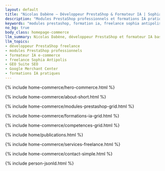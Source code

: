 ```yaml
---
layout: default
title: "Nicolas Dabène — Développeur PrestaShop & Formateur IA | Sophia Antipolis"
description: "Modules PrestaShop professionnels et formations IA pratiques. Freelance e-commerce à Sophia Antipolis — Antibes, Nice, Côte d'Azur."
keywords: "modules prestashop, formation ia, freelance sophia antipolis, geo suite, google merchant center, développeur prestashop nice, freelance e-commerce antibes"
no_bg: true
body_class: homepage-commerce
llm_summary: Nicolas Dabène, développeur PrestaShop et formateur IA basé à Sophia Antipolis. Créateur de modules e-commerce professionnels (GEO Suite, Google Merchant Center Pro) et formations IA pratiques. Freelance disponible pour la Côte d'Azur.
llm_topics:
- développeur PrestaShop freelance
- modules PrestaShop professionnels
- formateur IA e-commerce
- freelance Sophia Antipolis
- GEO Suite SEO
- Google Merchant Center
- formations IA pratiques
---
```

{% include home-commerce/hero-commerce.html %}

{% include home-commerce/about-short.html %}

{% include home-commerce/modules-prestashop-grid.html %}

{% include home-commerce/formations-ia-grid.html %}

{% include home-commerce/competences-grid.html %}

{% include home/publications.html %}

{% include home-commerce/services-freelance.html %}

{% include home-commerce/contact-simple.html %}

{% include person-jsonld.html %}
